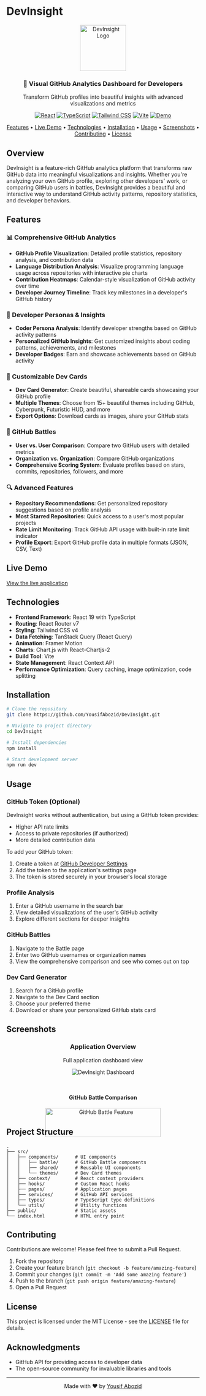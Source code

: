 # DevInsight

<div align="center">
  <img src="/public/favicon.svg" alt="DevInsight Logo" width="120" />
  <h3>🚀 Visual GitHub Analytics Dashboard for Developers</h3>
  <p>Transform GitHub profiles into beautiful insights with advanced visualizations and metrics</p>
  
  [![React](https://img.shields.io/badge/React_19-61DAFB?style=for-the-badge&logo=react&logoColor=black)](https://reactjs.org/)
  [![TypeScript](https://img.shields.io/badge/TypeScript-3178C6?style=for-the-badge&logo=typescript&logoColor=white)](https://www.typescriptlang.org/)
  [![Tailwind CSS](https://img.shields.io/badge/Tailwind_CSS_4-06B6D4?style=for-the-badge&logo=tailwind-css&logoColor=white)](https://tailwindcss.com/)
  [![Vite](https://img.shields.io/badge/Vite-646CFF?style=for-the-badge&logo=vite&logoColor=white)](https://vitejs.dev/)
  [![Demo](https://img.shields.io/badge/Live_Demo-00C7B7?style=for-the-badge&logo=vercel&logoColor=white)](https://github-dev-insight.vercel.app/)

  <p>
    <a href="#features">Features</a> •
    <a href="#live-demo">Live Demo</a> •
    <a href="#technologies">Technologies</a> •
    <a href="#installation">Installation</a> •
    <a href="#usage">Usage</a> •
    <a href="#screenshots">Screenshots</a> •
    <a href="#contributing">Contributing</a> •
    <a href="#license">License</a>
  </p>
</div>

## Overview

DevInsight is a feature-rich GitHub analytics platform that transforms raw GitHub data into meaningful visualizations and insights. Whether you're analyzing your own GitHub profile, exploring other developers' work, or comparing GitHub users in battles, DevInsight provides a beautiful and interactive way to understand GitHub activity patterns, repository statistics, and developer behaviors.

## Features

### 📊 Comprehensive GitHub Analytics

- **GitHub Profile Visualization**: Detailed profile statistics, repository analysis, and contribution data
- **Language Distribution Analysis**: Visualize programming language usage across repositories with interactive pie charts
- **Contribution Heatmaps**: Calendar-style visualization of GitHub activity over time
- **Developer Journey Timeline**: Track key milestones in a developer's GitHub history

### 🌟 Developer Personas & Insights

- **Coder Persona Analysis**: Identify developer strengths based on GitHub activity patterns
- **Personalized GitHub Insights**: Get customized insights about coding patterns, achievements, and milestones
- **Developer Badges**: Earn and showcase achievements based on GitHub activity

### 🎨 Customizable Dev Cards

- **Dev Card Generator**: Create beautiful, shareable cards showcasing your GitHub profile
- **Multiple Themes**: Choose from 15+ beautiful themes including GitHub, Cyberpunk, Futuristic HUD, and more
- **Export Options**: Download cards as images, share your GitHub stats

### 🥊 GitHub Battles

- **User vs. User Comparison**: Compare two GitHub users with detailed metrics
- **Organization vs. Organization**: Compare GitHub organizations
- **Comprehensive Scoring System**: Evaluate profiles based on stars, commits, repositories, followers, and more

### 🔍 Advanced Features

- **Repository Recommendations**: Get personalized repository suggestions based on profile analysis
- **Most Starred Repositories**: Quick access to a user's most popular projects
- **Rate Limit Monitoring**: Track GitHub API usage with built-in rate limit indicator
- **Profile Export**: Export GitHub profile data in multiple formats (JSON, CSV, Text)

## Live Demo

[View the live application](https://github-dev-insight.vercel.app/)

## Technologies

- **Frontend Framework**: React 19 with TypeScript
- **Routing**: React Router v7
- **Styling**: Tailwind CSS v4
- **Data Fetching**: TanStack Query (React Query)
- **Animation**: Framer Motion
- **Charts**: Chart.js with React-Chartjs-2
- **Build Tool**: Vite
- **State Management**: React Context API
- **Performance Optimization**: Query caching, image optimization, code splitting

## Installation

```bash
# Clone the repository
git clone https://github.com/YousifAbozid/DevInsight.git

# Navigate to project directory
cd DevInsight

# Install dependencies
npm install

# Start development server
npm run dev
```

## Usage

### GitHub Token (Optional)

DevInsight works without authentication, but using a GitHub token provides:

- Higher API rate limits
- Access to private repositories (if authorized)
- More detailed contribution data

To add your GitHub token:

1. Create a token at [GitHub Developer Settings](https://github.com/settings/tokens)
2. Add the token to the application's settings page
3. The token is stored securely in your browser's local storage

### Profile Analysis

1. Enter a GitHub username in the search bar
2. View detailed visualizations of the user's GitHub activity
3. Explore different sections for deeper insights

### GitHub Battles

1. Navigate to the Battle page
2. Enter two GitHub usernames or organization names
3. View the comprehensive comparison and see who comes out on top

### Dev Card Generator

1. Search for a GitHub profile
2. Navigate to the Dev Card section
3. Choose your preferred theme
4. Download or share your personalized GitHub stats card

## Screenshots

<div align="center">
  <h3>Application Overview</h3>
  <p>Full application dashboard view</p>
  <img src="public/1.png" alt="DevInsight Dashboard" style="max-height: 600px; width: auto; margin: 0 auto;" />
</div>

<div align="center" style="margin-top: 30px; display: flex; flex-wrap: wrap; justify-content: center; gap: 20px;">
  <div style="flex: 1; min-width: 300px; max-width: 45%;">
    <h4>GitHub Battle Comparison</h4>
    <img src="public/5.png" alt="GitHub Battle Feature" width="100%" />
  </div>
  <!-- <div style="flex: 1; min-width: 300px; max-width: 45%;">
    <h4>Dev Card Themes</h4>
    <img src="public/dev-card-themes.png" alt="Dev Card Theme Selector" width="100%" />
  </div> -->
</div>

## Project Structure

```
.
├── src/
│   ├── components/      # UI components
│   │   ├── battle/      # GitHub Battle components
│   │   ├── shared/      # Reusable UI components
│   │   └── themes/      # Dev Card themes
│   ├── context/         # React context providers
│   ├── hooks/           # Custom React hooks
│   ├── pages/           # Application pages
│   ├── services/        # GitHub API services
│   ├── types/           # TypeScript type definitions
│   └── utils/           # Utility functions
├── public/              # Static assets
└── index.html           # HTML entry point
```

## Contributing

Contributions are welcome! Please feel free to submit a Pull Request.

1. Fork the repository
2. Create your feature branch (`git checkout -b feature/amazing-feature`)
3. Commit your changes (`git commit -m 'Add some amazing feature'`)
4. Push to the branch (`git push origin feature/amazing-feature`)
5. Open a Pull Request

## License

This project is licensed under the MIT License - see the [LICENSE](LICENSE) file for details.

## Acknowledgments

- GitHub API for providing access to developer data
- The open-source community for invaluable libraries and tools

---

<div align="center">
  <p>Made with ❤️ by <a href="https://github.com/YousifAbozid">Yousif Abozid</a></p>
</div>
